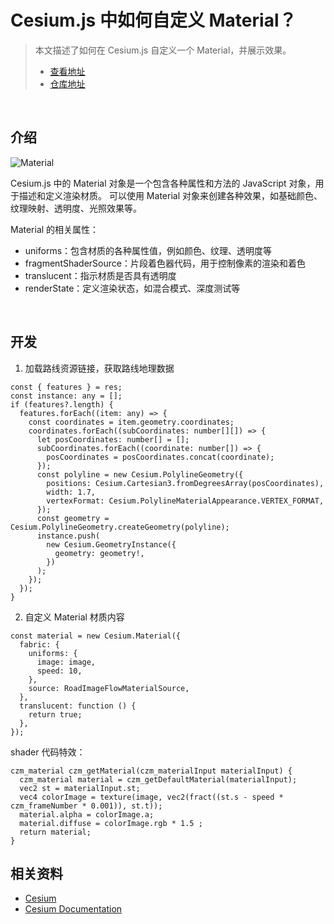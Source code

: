 # Cesium.js 中如何自定义 Material？

> 本文描述了如何在 Cesium.js 自定义一个 Material，并展示效果。
>
> - [查看地址](https://cesium-road-image-flow-material.vercel.app/)
> - [仓库地址](https://github.com/WaterSeeding/CesiumRoadImageFlowMaterial)

<br />

## 介绍

![Material](./md/1.gif)

Cesium.js 中的 Material 对象是一个包含各种属性和方法的 JavaScript 对象，用于描述和定义渲染材质。
可以使用 Material 对象来创建各种效果，如基础颜色、纹理映射、透明度、光照效果等。

Material 的相关属性：

- uniforms：包含材质的各种属性值，例如颜色、纹理、透明度等
- fragmentShaderSource：片段着色器代码，用于控制像素的渲染和着色
- translucent：指示材质是否具有透明度
- renderState：定义渲染状态，如混合模式、深度测试等

<br />

## 开发

1. 加载路线资源链接，获取路线地理数据

```tsx
const { features } = res;
const instance: any = [];
if (features?.length) {
  features.forEach((item: any) => {
    const coordinates = item.geometry.coordinates;
    coordinates.forEach((subCoordinates: number[][]) => {
      let posCoordinates: number[] = [];
      subCoordinates.forEach((coordinate: number[]) => {
        posCoordinates = posCoordinates.concat(coordinate);
      });
      const polyline = new Cesium.PolylineGeometry({
        positions: Cesium.Cartesian3.fromDegreesArray(posCoordinates),
        width: 1.7,
        vertexFormat: Cesium.PolylineMaterialAppearance.VERTEX_FORMAT,
      });
      const geometry = Cesium.PolylineGeometry.createGeometry(polyline);
      instance.push(
        new Cesium.GeometryInstance({
          geometry: geometry!,
        })
      );
    });
  });
}
```

2. 自定义 Material 材质内容

```tsx
const material = new Cesium.Material({
  fabric: {
    uniforms: {
      image: image,
      speed: 10,
    },
    source: RoadImageFlowMaterialSource,
  },
  translucent: function () {
    return true;
  },
});
```

shader 代码特效：

```tsx
czm_material czm_getMaterial(czm_materialInput materialInput) {
  czm_material material = czm_getDefaultMaterial(materialInput);
  vec2 st = materialInput.st;
  vec4 colorImage = texture(image, vec2(fract((st.s - speed * czm_frameNumber * 0.001)), st.t));
  material.alpha = colorImage.a;
  material.diffuse = colorImage.rgb * 1.5 ;
  return material;
}
```

## 相关资料

- [Cesium](https://cesium.com/)
- [Cesium Documentation](https://cesium.com/docs/)
